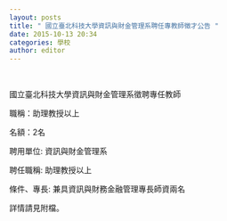 ```yaml
---
layout: posts
title: " 國立臺北科技大學資訊與財金管理系聘任專教師徵才公告 "
date: 2015-10-13 20:34
categories: 學校
author: editor
---
```


 

國立臺北科技大學資訊與財金管理系徵聘專任教師

職稱：助理教授以上       

名額：2名 

聘用單位: 資訊與財金管理系

聘任職稱: 助理教授以上

條件、專長: 兼具資訊與財務金融管理專長師資兩名

詳情請見附檔。
